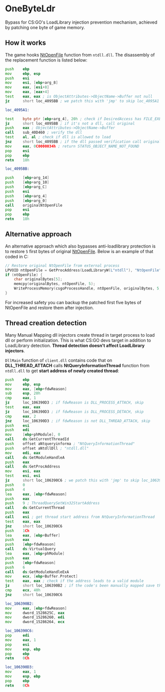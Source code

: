 # OneByteLdr
Bypass for CS:GO's LoadLibrary injection prevention mechanism, achieved by patching one byte of game memory. 

## How it works
The game hooks [NtOpenFile](https://docs.microsoft.com/en-us/windows/win32/api/winternl/nf-winternl-ntopenfile) function from `ntdll.dll`. The disassembly of the replacement function is listed below:

```asm
push    ebp
mov     ebp, esp
push    esi
mov     esi, [ebp+arg_8]
mov     eax, [esi+8]
mov     eax, [eax+4]
test    eax, eax ; is ObjectAttributes->ObjectName->Buffer not null
jz      short loc_4095BB ; we patch this with 'jmp' to skip loc_4095A1

loc_4095A1:

test    byte ptr [ebp+arg_4], 20h ; check if DesiredAccess has FILE_EXECUTE flag set (whether we're loading a dll)
jz      short loc_4095BB ; if it's not a dll, call original
push    eax ; ObjectAttributes->ObjectName->Buffer
call    sub_40D460 ; verify the dll
test    al, al ; check if dll is allowed to load
jnz     short loc_4095BB ; if the dll passed verification call original
mov     eax, 0C0000034h ; return STATUS_OBJECT_NAME_NOT_FOUND
pop     esi
pop     ebp
retn    18h

loc_4095BB:

push    [ebp+arg_14]
push    [ebp+arg_10]
push    [ebp+arg_C]
push    esi
push    [ebp+arg_4]
push    [ebp+arg_0]
call    originalNtOpenFile
pop     esi
pop     ebp
retn    18h
```

## Alternative approach
An alternative approach which also bypasses anti-loadlibrary protection is to restore `5` first bytes of original [NtOpenFile](https://docs.microsoft.com/en-us/windows/win32/api/winternl/nf-winternl-ntopenfile). Below is an example of that coded in C:
```c
// Restore original NtOpenFile from external process
LPVOID ntOpenFile = GetProcAddress(LoadLibraryW(L"ntdll"), "NtOpenFile");
if (ntOpenFile) {
    char originalBytes[5];
    memcpy(originalBytes, ntOpenFile, 5);
    WriteProcessMemory(csgoProcessHandle, ntOpenFile, originalBytes, 5, NULL);
}
```

For increased safety you can backup the patched first five bytes of NtOpenFile and restore them after injection.

## Thread creation detection
Many Manual Mapping dll injectors create thread in target process to load dll or perform initialization. This is what CS:GO devs target in addition to LoadLibrary detection. **Thread detection doesn't affect LoadLibrary injectors**.

`DllMain` function of `client.dll` contains code that on  **DLL_THREAD_ATTACH** calls **NtQueryInformationThread** function from `ntdll.dll` to get **start address of newly created thread**:

```asm
push    ebp
mov     ebp, esp
mov     eax, [ebp+fdwReason]
sub     esp, 20h
cmp     eax, 1
jz      loc_106390D3 ; if fdwReason is DLL_PROCESS_ATTACH, skip
test    eax, eax
jz      loc_106390D3 ; if fdwReason is DLL_PROCESS_DETACH, skip
cmp     eax, 2
jnz     loc_106390D3 ; if fdwReason is not DLL_THREAD_ATTACH, skip
push    esi
push    edi
mov     [ebp+phModule], 0
call    ds:GetCurrentThreadId
push    offset aNtqueryinforma ; "NtQueryInformationThread"
push    offset aNtdllDll ; "ntdll.dll"
mov     edi, eax
call    ds:GetModuleHandleA
push    eax
call    ds:GetProcAddress
mov     esi, eax
test    esi, esi
jz      short loc_106390C6 ; we patch this with 'jmp' to skip loc_106390B2
push    0
push    4
lea     eax, [ebp+fdwReason]
push    eax
push    9 ; ThreadQuerySetWin32StartAddress
call    ds:GetCurrentThread
push    eax
call    esi ; get thread start address from NtQueryInformationThread
test    eax, eax
jnz     short loc_106390C6
push    1Ch
lea     eax, [ebp+Buffer]
push    eax
push    [ebp+fdwReason]
call    ds:VirtualQuery
lea     eax, [ebp+phModule]
push    eax
push    [ebp+fdwReason]
push    6
call    ds:GetModuleHandleExA
mov     ecx, [ebp+Buffer.Protect]
test    eax, eax ; check if the address leads to a valid module
jz      short loc_106390B2 ; if the code's been manually mapped save thread's characteristics
cmp     ecx, 40h
jnz     short loc_106390C6

loc_106390B2:
mov     eax, [ebp+fdwReason]
mov     dword_1528625C, eax
mov     dword_15286260, edi
mov     dword_15286264, ecx

loc_106390C6:
pop     edi
mov     eax, 1
pop     esi
mov     esp, ebp
pop     ebp
retn    0Ch

loc_106390D3:
mov     eax, 1
mov     esp, ebp
pop     ebp
retn    0Ch
```
